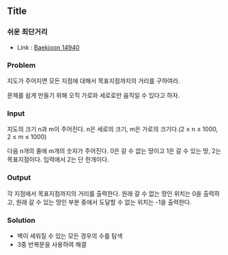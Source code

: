 ## Title
### 쉬운 최단거리
- Link : [Baekjoon 14940](https://www.acmicpc.net/problem/14940)

### Problem
지도가 주어지면 모든 지점에 대해서 목표지점까지의 거리를 구하여라.

문제를 쉽게 만들기 위해 오직 가로와 세로로만 움직일 수 있다고 하자.

### Input
지도의 크기 n과 m이 주어진다. n은 세로의 크기, m은 가로의 크기다.(2 ≤ n ≤ 1000, 2 ≤ m ≤ 1000)

다음 n개의 줄에 m개의 숫자가 주어진다. 0은 갈 수 없는 땅이고 1은 갈 수 있는 땅, 2는 목표지점이다. 입력에서 2는 단 한개이다.

### Output
각 지점에서 목표지점까지의 거리를 출력한다. 원래 갈 수 없는 땅인 위치는 0을 출력하고, 원래 갈 수 있는 땅인 부분 중에서 도달할 수 없는 위치는 -1을 출력한다.

### Solution
- 벽이 세워질 수 있는 모든 경우의 수를 탐색
- 3중 반복문을 사용하여 해결